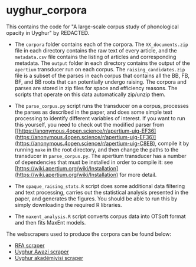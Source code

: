 # uyghur_corpora

This contains the code for "A large-scale corpus study of phonological opacity in Uyghur" by REDACTED.

* The `corpora` folder contains each of the corpora. The `XX_documents.zip` file in each directory contains the raw text of every article, and the `metadata.csv` file contains the listing of articles and corresponding metadata. The `output` folder in each directory contains the output of the `apertium` transducer run on each corpus. The `raising_candidates.zip` file is a subset of the parses in each corpus that contains all the BB, FB, BF, and BB roots that can potentially undergo raising. The corpora and parses are stored in zip files for space and efficiency reasons. The scripts that operate on this data automatically zip/unzip them.

* The `parse_corpus.py` script runs the transducer on a corpus, processes the parses as described in the paper, and does some simple text processing to identify different variables of interest. If you want to run this yourself, you need to check out the modified parser from [[https://anonymous.4open.science/r/apertium-uig-EF36](https://anonymous.4open.science/r/apertium-uig-EF36)](https://anonymous.4open.science/r/apertium-uig-C8EB), compile it by running `make` in the root directory, and then change the paths to the transducer in `parse_corpus.py`. The apertium transducer has a number of dependencies that must be installed in order to compile it: see [https://wiki.apertium.org/wiki/Installation](https://wiki.apertium.org/wiki/Installation) for more detail. 

* The `opaque_raising_stats.R` script does some additional data filtering and text processing, carries out the statistical analysis presented in the paper, and generates the figures. You should be able to run this by simply downloading the required R libraries.

* The `maxent_analysis.R` script converts corpus data into OTSoft format and then fits MaxEnt models.

The webscrapers used to produce the corpora can be found below:
* [RFA scraper](https://anonymous.4open.science/r/RFA-Scraper-5841)
* [Uyghur Awazi scraper](https://anonymous.4open.science/r/uyghur_tools-E388)
* [Uyghur akadémiyisi scraper](https://anonymous.4open.science/status/UyghurAcademyWebsiteSpider-UG-70D7)
